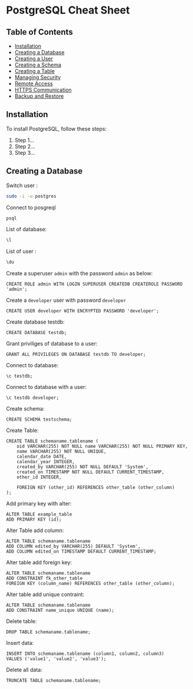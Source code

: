 # PostgreSQL Cheat Sheet

## Table of Contents

- [Installation](#installation)
- [Creating a Database](#creating-a-database)
- [Creating a User](#creating-a-user)
- [Creating a Schema](#creating-a-schema)
- [Creating a Table](#creating-a-table)
- [Managing Security](#managing-security)
- [Remote Access](#remote-access)
- [HTTPS Communication](#https-communication)
- [Backup and Restore](#backup-and-restore)

## Installation

To install PostgreSQL, follow these steps:

1. Step 1...
2. Step 2...
3. Step 3...

## Creating a Database

Switch user :

```bash
sudo -i -u postgres
```

Connect to posgreql

```bash
psql
```

List of database:

```bash
\l
```

List of user :

```bash
\du
```

Create a superuser `admin` with the password `admin` as below:

```postgresql
CREATE ROLE admin WITH LOGIN SUPERUSER CREATEDB CREATEROLE PASSWORD 'admin';
```

Create a `developer` user with password `developer`

```postgresql
CREATE USER developer WITH ENCRYPTED PASSWORD 'developer';
```

Create database testdb:

```postgresql
CREATE DATABASE testdb;
```

Grant priviliges of database to a user:

```postgresql
GRANT ALL PRIVILEGES ON DATABASE testdb TO developer;
```

Connect to database:

```postgresql
\c testdb;
```

Connect to database with a user:

```postgresql
\c testdb developer;
```

Create schema:

```postgresql
CREATE SCHEMA testschema;
```

Create Table:

```postgresql
CREATE TABLE schemaname.tablename (
    oid VARCHAR(255) NOT NULL name VARCHAR(255) NOT NULL PRIMARY KEY,
    name VARCHAR(255) NOT NULL UNIQUE,
    calendar_date DATE,
    calendar_year INTEGER,
    created_by VARCHAR(255) NOT NULL DEFAULT 'System',
    created_on TIMESTAMP NOT NULL DEFAULT CURRENT_TIMESTAMP,
    other_id INTEGER,
    
    FOREIGN KEY (other_id) REFERENCES other_table (other_column)
);
```

Add primary key with alter:

```postgresql
ALTER TABLE example_table
ADD PRIMARY KEY (id);
```

Alter Table add column:

```postgresql
ALTER TABLE schemaname.tablename
ADD COLUMN edited_by VARCHAR(255) DEFAULT 'System',
ADD COLUMN edited_on TIMESTAMP DEFAULT CURRENT_TIMESTAMP;
```

Alter table add foreign key:

```postgresql
ALTER TABLE schemaname.tablename
ADD CONSTRAINT fk_other_table
FOREIGN KEY (column_name) REFERENCES other_table (other_column);
```

Alter table add unique contraint:

```postgresql
ALTER TABLE schemaname.tablename
ADD CONSTRAINT name_unique UNIQUE (name);
```

Delete table:

```postgresql
DROP TABLE schemaname.tablename;
```

Insert data:

```postgresql
INSERT INTO schemaname.tablename (column1, column2, column3)
VALUES ('value1', 'value2', 'value3');
```

Delete all data:

```postgresql
TRUNCATE TABLE schemaname.tablename;
```